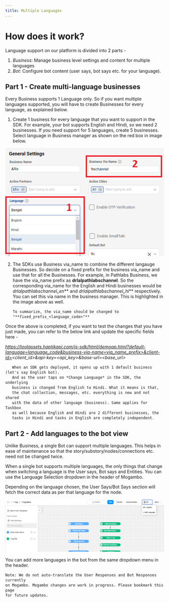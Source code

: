 ```yaml
---
title: Multiple Languages
---
```


# How does it work?

Language support on our platform is divided into 2 parts -
1. *Business*: Manage business level settings and content for multiple languages  
2. *Bot*: Configure bot content (user says, bot says etc. for your language). 

## Part 1 - Create multi-language businesses

Every Business supports 1 Language only. So if you want multiple languages supported, you will have to create Businesses for every language, as explained below.

1. Create 1 business for every language that you want to support in the SDK. For example, your bot supports English and Hindi, so we need 2 businesses. If you need support for 5 languages, create 5 businesses. Select language in Business manager as shown on the red box in image below. 

![Language selection on business manager](/assets/language_selection.png)

2. The SDKs use Business via_name to combine the different langauge Businesses. So decide on a fixed prefix for the business via_name and use that for all the Businesses. For example, in Pathlabs Business, we have the via_name prefix as **drlalpathlabschannel**. So the corresponding via_name for the English and Hindi businesses would be **drlalpathlabschannel*_en*** and **drlalpathlabschannel*_hi*** respectively. You can set this via name in the business manager. This is highlighted in the image above as well.

       To summarize, the via_name should be changed to "**fixed_prefix_<language_code>"** 

Once the above is completed, if you want to test the changes that you have just made, you can refer to the below link and update the specific fields here -

*https://toolassets.haptikapi.com/js-sdk/html/demoqp.html?default-language=language_code&business-via-name=via_name_prefix>&client-id=<*client_id*>&api-key=<*api_key*>&base-url=<*base_url*>*

       When an SDK gets deployed, it opens up with 1 default business (let's say English bot). 
       And as the user taps on *Change Language* in the SDK, the underlying 
       business is changed from English to Hindi. What it means is that, 
       the chat collection, messages, etc. everything is new and not shared 
       with the data of other language (business). Same applies for Taskbox 
       as well because English and Hindi are 2 different businesses, the 
       tasks in Hindi and tasks in English are completely independent.


## Part 2 - Add languages to the bot view

Unlike Business, a single Bot can support multiple languages. This helps in ease of maintenance so that the story/substory/nodes/connections etc. need not be changed twice.

When a single bot supports multiple languages, the only things that change when switching a language is the User says, Bot says and Entities. You can use the Language Selection dropdown in the header of Mogambo.

Depending on the language chosen, the User Says/Bot Says section will fetch the correct data as per that language for the node. 

![Language selection on Mogambo](/assets/language-change.png)

You can add more languages in the bot from the same dropdown menu in the header.

    Note: We do not auto-translate the User Responses and Bot Responses currently 
    on Mogambo. Mogambo changes are work in progress. Please bookmark this page 
    for future updates. 
